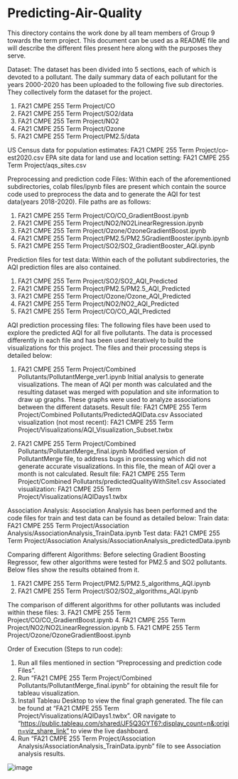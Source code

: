 # Predicting-Air-Quality



This directory contains the work done by all team members of Group 9 towards the term project. This document can be used as a README file and will describe the different files present here along with the purposes they serve.

Dataset:
The dataset has been divided into 5 sections, each of which is devoted to a pollutant. The daily summary data of each pollutant for the years 2000-2020 has been uploaded to the following five sub directories. They collectively form the dataset for the project.
1.	FA21 CMPE 255 Term Project/CO
2.	FA21 CMPE 255 Term Project/SO2/data
3.	FA21 CMPE 255 Term Project/NO2
4.	FA21 CMPE 255 Term Project/Ozone
5.	FA21 CMPE 255 Term Project/PM2.5/data

US Census data for population estimates: FA21 CMPE 255 Term Project/co-est2020.csv
EPA site data for land use and location setting: FA21 CMPE 255 Term Project/aqs_sites.csv  

Preprocessing and prediction code Files:
Within each of the aforementioned subdirectories, colab files/ipynb files are present which contain the source code used to preprocess the data and to generate the AQI for test data(years 2018-2020). File paths are as follows:
1.	FA21 CMPE 255 Term Project/CO/CO_GradientBoost.ipynb 
2.	FA21 CMPE 255 Term Project/NO2/NO2LinearRegression.ipynb
3.	FA21 CMPE 255 Term Project/Ozone/OzoneGradientBoost.ipynb
4.	FA21 CMPE 255 Term Project/PM2.5/PM2.5GradientBooster.ipynb.ipynb
5.	FA21 CMPE 255 Term Project/SO2/SO2_GradientBooster_AQI.ipynb

Prediction files for test data:
Within each of the pollutant subdirectories, the AQI prediction files are also contained.
1.	FA21 CMPE 255 Term Project/SO2/SO2_AQI_Predicted 
2.	FA21 CMPE 255 Term Project/PM2.5/PM2.5_AQI_Predicted
3.	FA21 CMPE 255 Term Project/Ozone/Ozone_AQI_Predicted
4.	FA21 CMPE 255 Term Project/NO2/NO2_AQI_Predicted
5.	FA21 CMPE 255 Term Project/CO/CO_AQI_Predicted

AQI prediction processing files:
The following files have been used to explore the predicted AQI for all five pollutants. The data is processed differently in each file and has been used iteratively to build the visualizations for this project. The files and their processing steps is detailed below:
1.	FA21 CMPE 255 Term Project/Combined Pollutants/PollutantMerge_ver1.ipynb
Initial analysis to generate visualizations. The mean of AQI per month was calculated and the resulting dataset was merged with population and site information to draw up graphs. These graphs were used to analyze associations between the different datasets.
Result file: FA21 CMPE 255 Term Project/Combined Pollutants/PredictedAQIData.csv
Associated visualization (not most recent): FA21 CMPE 255 Term Project/Visualizations/AQI_Visualization_Subset.twbx

2.	FA21 CMPE 255 Term Project/Combined Pollutants/PollutantMerge_final.ipynb
Modified version of PollutantMerge file, to address bugs in processing which did not generate accurate visualizations. In this file, the mean of AQI over a month is not calculated.
Result file: FA21 CMPE 255 Term Project/Combined Pollutants/predictedQualityWithSite1.csv
Associated visualization: FA21 CMPE 255 Term Project/Visualizations/AQIDays1.twbx

Association Analysis:
Association Analysis has been performed and the code files for train and test data can be found as detailed below: 
Train data: FA21 CMPE 255 Term Project/Association Analysis/AssociationAnalysis_TrainData.ipynb
Test data: FA21 CMPE 255 Term Project/Association Analysis/AssociationAnalysis_predictedData.ipynb

Comparing different Algorithms:
Before selecting Gradient Boosting Regressor, few other algorithms were tested for PM2.5 and SO2 pollutants. Below files show the results obtained from it.
1.	FA21 CMPE 255 Term Project/PM2.5/PM2.5_algorithms_AQI.ipynb
2.	FA21 CMPE 255 Term Project/SO2/SO2_algorithms_AQI.ipynb

The comparison of different algorithms for other pollutants was included within these files:
3.	FA21 CMPE 255 Term Project/CO/CO_GradientBoost.ipynb 
4.	FA21 CMPE 255 Term Project/NO2/NO2LinearRegression.ipynb
5.	FA21 CMPE 255 Term Project/Ozone/OzoneGradientBoost.ipynb



Order of Execution (Steps to run code):
1.	Run all files mentioned in section “Preprocessing and prediction code Files”.
2.	Run “FA21 CMPE 255 Term Project/Combined Pollutants/PollutantMerge_final.ipynb” for obtaining the result file for tableau visualization.
3.	Install Tableau Desktop to view the final graph generated. The file can be found at  “FA21 CMPE 255 Term Project/Visualizations/AQIDays1.twbx”. OR navigate to “https://public.tableau.com/shared/JF5Q3GYT6?:display_count=n&:origin=viz_share_link” to view the live dashboard.
4.	Run “FA21 CMPE 255 Term Project/Association Analysis/AssociationAnalysis_TrainData.ipynb” file to see Association analysis results.


![image](https://user-images.githubusercontent.com/59815536/174254581-0f1e4f7e-aa8a-49ec-95a6-063c9e080fa7.png)
